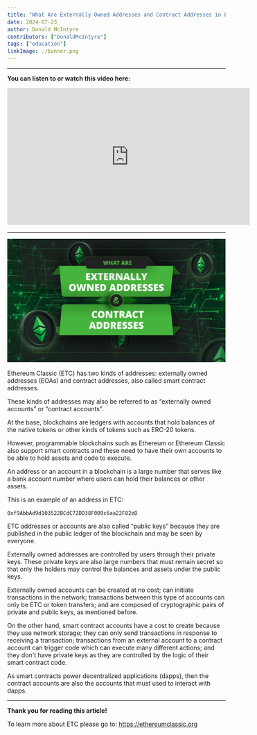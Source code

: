 ```yaml
---
title: "What Are Externally Owned Addresses and Contract Addresses in Ethereum Classic?"
date: 2024-07-23
author: Donald McIntyre
contributors: ["DonaldMcIntyre"]
tags: ["education"]
linkImage: ./banner.png
---
```


---
**You can listen to or watch this video here:**

<iframe width="560" height="315" src="https://www.youtube.com/embed/aaUuQgDJkLY" title="YouTube video player" frameborder="0" allow="accelerometer; autoplay; clipboard-write; encrypted-media; gyroscope; picture-in-picture; web-share" allowfullscreen></iframe>

---

![](./banner.png)

Ethereum Classic (ETC) has two kinds of addresses: externally owned addresses (EOAs) and contract addresses, also called smart contract addresses.

These kinds of addresses may also be referred to as “externally owned accounts” or “contract accounts”.

At the base, blockchains are ledgers with accounts that hold balances of the native tokens or other kinds of tokens such as ERC-20 tokens.

However, programmable blockchains such as Ethereum or Ethereum Classic also support smart contracts and these need to have their own accounts to be able to hold assets and code to execute.

An address or an account in a blockchain is a large number that serves like a bank account number where users can hold their balances or other assets.

This is an example of an address in ETC:
```
0xf9AbbAd9d103522BCdC72DD38F009c6aa22F82eD
```
ETC addresses or accounts are also called “public keys” because they are published in the public ledger of the blockchain and may be seen by everyone.

Externally owned addresses are controlled by users through their private keys. These private keys are also large numbers that must remain secret so that only the holders may control the balances and assets under the public keys.

Externally owned accounts can be created at no cost; can initiate transactions in the network; transactions between this type of accounts can only be ETC or token transfers; 
and are composed of cryptographic pairs of private and public keys, as mentioned before.

On the other hand, smart contract accounts have a cost to create because they use network storage; they can only send transactions in response to receiving a transaction; transactions from an external account to a contract account can trigger code which can execute many different actions; and they don't have private keys as they are controlled by the logic of their smart contract code.

As smart contracts power decentralized applications (dapps), then the contract accounts are also the accounts that must used to interact with dapps.

---

**Thank you for reading this article!**

To learn more about ETC please go to: https://ethereumclassic.org
